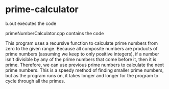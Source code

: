 # prime-calculator

b.out executes the code

primeNumberCalculator.cpp contains the code

This program uses a recursive function to calculate prime numbers from zero to the given range. Because all composite numbers are products of prime numbers (assuming we keep to only positive integers), if a number isn't divisible by any of the prime numbers that come before it, then it is prime. Therefore, we can use previous prime numbers to calculate the next prime numbers. This is a speedy method of finding smaller prime numbers, but as the program runs on, it takes longer and longer for the program to cycle through all the primes.

